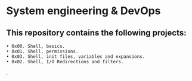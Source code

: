 # **System engineering & DevOps** 

## This repository contains the following projects:
	• 0x00. Shell, basics.
	• 0x01. Shell, permissions.
	• 0x03. Shell, init files, variables and expansions.
	• 0x02. Shell, I/O Redirections and filters.
.
